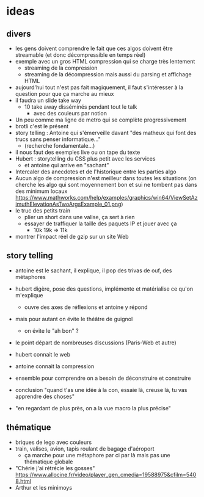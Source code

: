 # ideas

## divers

* les gens doivent comprendre le fait que ces algos doivent être streamable (et donc décompressible en temps réel)
* exemple avec un gros HTML compression qui se charge très lentement
  * streaming de la compression
  * streaming de la décompression mais aussi du parsing et affichage HTML
* aujourd'hui tout n'est pas fait magiquement, il faut s'intéresser à la question pour que ça marche au mieux
* il faudra un slide take way
  * 10 take away disséminés pendant tout le talk
    * avec des couleurs par notion
* Un peu comme ma ligne de metro qui se complète progressivement
* brotli c'est le présent
* story telling : Antoine qui s'émerveille davant "des matheux qui font des trucs sans penser informatique..."
  * (recherche fondamentale...) 
* il nous faut des exemples live ou on tape du texte
* Hubert : storytelling du CSS plus petit avec les services
  * et antoine qui arrive en "sachant"
* Intercaler des anecdotes et de l'historique entre les parties algo
* Aucun algo de compression n'est meilleur dans toutes les situations (on cherche les algo qui sont moyennement bon et sui ne tombent pas dans des minimum locaux https://www.mathworks.com/help/examples/graphics/win64/ViewSetAzimuthElevationAsTwoArgsExample_01.png)
* le truc des petits train
  * plier un short dans une valise, ça sert à rien
  * essayer de traffiquer la taille des paquets IP et jouer avec ça
    * 10k 19k => 11k
* montrer l'impact réel de gzip sur un site Web

## story telling

* antoine est le sachant, il explique, il pop des trivas de ouf, des métaphores
* hubert digère, pose des questions, implémente et matérialise ce qu'on m'explique
  * ouvre des axes de réflexions et antoine y répond
* mais pour autant on évite le théâtre de guignol
  * on évite le "ah bon" ?

* le point départ de nombreuses discussions (Paris-Web et autre)
* hubert connait le web
* antoine connait la compression
* ensemble pour comprendre on a besoin de déconstruire et construire

* conclusion "quand t'as une idée à la con, essaie là, creuse là, tu vas apprendre des choses"
* "en regardant de plus près, on a la vue macro la plus précise"

## thématique

* briques de lego avec couleurs
* train, valises, avion, tapis roulant de bagage d'aéroport
  * ça marche pour une métaphore par ci par là mais pas une thématique globale
* "Chérie j'ai rétrécie les gosses" https://www.allocine.fr/video/player_gen_cmedia=19588975&cfilm=5408.html
* Arthur et les minimoys 

